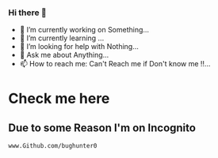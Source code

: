 ### Hi there 👋


- 🔭 I’m currently working on Something...
- 🌱 I’m currently learning ...
- 🤔 I’m looking for help with Nothing...
- 💬 Ask me about Anything...
- 📫 How to reach me: Can't Reach me if Don't know me !!...

# Check me here
  ## Due to some Reason I'm on Incognito
    www.Github.com/bughunter0

